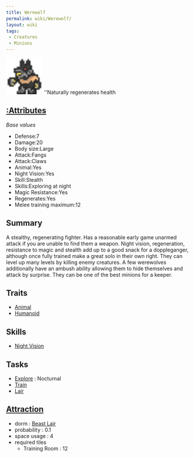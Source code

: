 ```yaml
---
title: Werewolf
permalink: wiki/Werewolf/
layout: wiki
tags:
 - Creatures
 - Minions
---
```


<img src="werewolf2.png" title="fig:werewolf2.png" alt="werewolf2.png" width="100" />
''Naturally regenerates health

[:Attributes](:Attributes "wikilink")
-------------------------------------

*Base values*

-   Defense:7
-   Damage:20
-   Body size:Large
-   Attack:Fangs
-   Attack:Claws
-   Animal:Yes
-   Night Vision:Yes
-   Skill:Stealth
-   Skills:Exploring at night
-   Magic Resistance:Yes
-   Regenerates:Yes
-   Melee training maximum:12

Summary
-------

A stealthy, regenerating fighter. Has a reasonable early game unarmed
attack if you are unable to find them a weapon. Night vision,
regeneration, resistance to magic and stealth add up to a good snack for
a doppleganger, although once fully trained make a great solo in their
own right. They can level up many levels by killing enemy creatures. A
few werewolves additionally have an ambush ability allowing them to hide
themselves and attack by surprise. They can be one of the best minions
for a keeper.

Traits
------

-   [Animal](:Traits#Animal "wikilink")
-   [Humanoid](:Traits#Humanoid "wikilink")

Skills
------

-   [Night Vision](:Skills#Night_Vision "wikilink")

Tasks
-----

-   [Explore](:Traits#Explore "wikilink") : Nocturnal
-   [Train](:Training_Room "wikilink")
-   [Lair](:Beast_Lair "wikilink")

[Attraction](:Immigration "wikilink")
-------------------------------------

-   dorm : [Beast Lair](:Beast_Lair "wikilink")
-   probability : 0.1
-   space usage : 4
-   required tiles
    -   Training Room : 12

